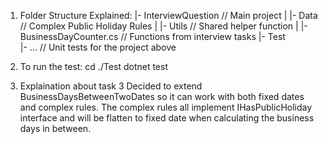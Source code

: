 1. Folder Structure Explained: 
    |- InterviewQuestion            // Main project
    |   |- Data                     // Complex Public Holiday Rules
    |   |- Utils                    // Shared helper function
    |   |- BusinessDayCounter.cs    // Functions from interview tasks
    |- Test                         
        |- ...                      // Unit tests for the project above
    
2. To run the test:
    cd ./Test
    dotnet test

3. Explaination about task 3
Decided to extend BusinessDaysBetweenTwoDates so it can work with both fixed dates and complex rules. The complex rules all implement IHasPublicHoliday interface and will be flatten to fixed date when calculating the business days in between.